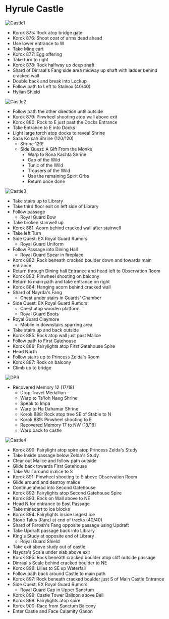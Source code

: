 # Hyrule Castle

![Castle1](images/Castle1.PNG)

* Korok 875: Rock atop bridge gate
* Korok 876: Shoot coat of arms dead ahead
* Use lower entrance to W
* Take Mine cart
* Korok 877: Egg offering
* Take turn to right
* Korok 878: Rock halfway up deep shaft
* Shard of Dinraal's Fang side area midway up shaft with ladder behind cracked wall
* Double back and break into Lockup
* Follow path to Left to Stalnox (40/40)
* Hylian Shield

![Castle2](images/Castle2.PNG)

* Follow path the other direction until outside
* Korok 879: Pinwheel shooting atop wall above exit
* Korok 880: Rock to E just past the Docks Entrance
* Take Entrance to E into Docks
* Light large torch atop docks to reveal Shrine
* Saas Ko'sah Shrine (120/120)
  * Shrine 120!
  * Side Quest: A Gift From the Monks
    * Warp to Rona Kachta Shrine
    * Cap of the Wild
    * Tunic of the Wild
    * Trousers of the Wild
    * Use the remaining Spirit Orbs
    * Return once done

![Castle3](images/Castle3.PNG)

* Take stairs up to Library
* Take third floor exit on left side of Library
* Follow passage
  * Royal Guard Bow
* Take broken stairwell up
* Korok 881: Acorn behind cracked wall after stairwell
* Take left Turn
* Side Quest: EX Royal Guard Rumors
  * Royal Guard Uniform
* Follow Passage into Dining Hall
  * Royal Guard Spear in fireplace
* Korok 882: Rock beneath cracked boulder down and towards main entrance
* Return through Dining hall Entrance and head left to Observation Room
* Korok 883: Pinwheel shooting on balcony
* Return to main path and take entrance on right
* Korok 884: Hanging acorn behind cracked wall
* Shard of Nayrda's Fang
  * Chest under stairs in Guards' Chamber
* Side Quest: EX Royal Guard Rumors
  * Chest atop wooden platform
  * Royal Guard Boots
* Royal Guard Claymore
  * Moblin in downstairs sparring area
* Take stairs up and back outside
* Korok 885: Rock atop wall just past Malice
* Follow path to First Gatehouse
* Korok 886: Fairylights atop First Gatehouse Spire
* Head North
* Follow stairs up to Princess Zelda's Room
* Korok 887: Rock on balcony
* Climb up to bridge

![DP9](images/DP9.PNG)

* Recovered Memory 12 (17/18)
  * Drop Travel Medallion
  * Warp to Ta'loh Naeg Shrine
  * Speak to Impa
  * Warp to Ha Dahamar Shrine
  * Korok 888: Rock atop tree SE of Stable to N
  * Korok 889: Pinwheel shooting to E
  * Recovered Memory 17 to NW (18/18)
  * Warp back to castle

![Castle4](images/Castle4.PNG)

* Korok 890: Fairylight atop spire atop Princess Zelda's Study
* Take Inside passage below Zelda's Study
* Clear out Malice and follow path outside
* Glide back towards First Gatehouse
* Take Wall around malice to S
* Korok 891: Pinwheel shooting to E above Observation Room
* Glide around and destroy malice
* Continue ahead into Second Gatehouse
* Korok 892: Fairylights atop Second Gatehouse Spire
* Korok 893: Rock on Wall above to NE
* Head N for entrance to East Passage
* Take minecart to ice blocks
* Korok 894: Fairylights inside largest ice
* Stone Talus (Rare) at end of tracks (40/40)
* Shard of Farosh's Fang opposite passage using Updraft
* Take Updraft passage back into Library
* King's Study at opposite end of Library
  * Royal Guard Shield
* Take exit above study out of castle
* Naydra's Scale under slab above exit
* Korok 895: Rock beneath cracked boulder atop cliff outside passage
* Dinraal's Scale behind cracked boulder to NE
* Korok 896: Lilies to SE up Waterfall
* Follow path back around Castle to main path
* Korok 897: Rock beneath cracked boulder just S of Main Castle Entrance
* Side Quest: EX Royal Guard Rumors
  * Royal Guard Cap in Upper Sanctum
* Korok 898: Castle Tower Balloon above Bell
* Korok 899: Fairylights atop spire
* Korok 900: Race from Sanctum Balcony
* Enter Castle and Face Calamity Ganon
